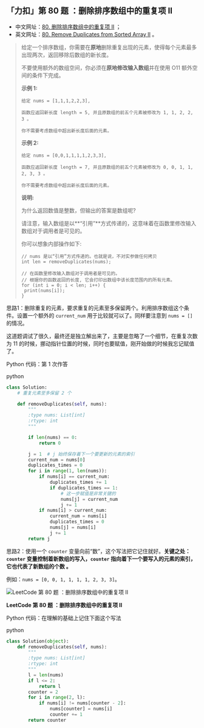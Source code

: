 ## 「力扣」第 80 题 ：删除排序数组中的重复项 II

- 中文网址：[80. 删除排序数组中的重复项 II](https://leetcode-cn.com/problems/remove-duplicates-from-sorted-array-ii/description/) ；
- 英文网址：[80. Remove Duplicates from Sorted Array II](https://leetcode.com/problems/remove-duplicates-from-sorted-array-ii/description/) 。

> 给定一个排序数组，你需要在**原地**删除重复出现的元素，使得每个元素最多出现两次，返回移除后数组的新长度。
>
> 不要使用额外的数组空间，你必须在**原地修改输入数组**并在使用 O11 额外空间的条件下完成。
>
> **示例 1:**
>
> ```
> 给定 nums = [1,1,1,2,2,3],
> 
> 函数应返回新长度 length = 5, 并且原数组的前五个元素被修改为 1, 1, 2, 2, 3 。
> 
> 你不需要考虑数组中超出新长度后面的元素。
> ```
>
> **示例 2:**
>
> ```
> 给定 nums = [0,0,1,1,1,1,2,3,3],
> 
> 函数应返回新长度 length = 7, 并且原数组的前五个元素被修改为 0, 0, 1, 1, 2, 3, 3 。
> 
> 你不需要考虑数组中超出新长度后面的元素。
> ```
>
> **说明:**
>
> 为什么返回数值是整数，但输出的答案是数组呢?
>
> 请注意，输入数组是以**“引用”**方式传递的，这意味着在函数里修改输入数组对于调用者是可见的。
>
> 你可以想象内部操作如下:
>
> ```
> // nums 是以“引用”方式传递的。也就是说，不对实参做任何拷贝
> int len = removeDuplicates(nums);
> 
> // 在函数里修改输入数组对于调用者是可见的。
> // 根据你的函数返回的长度, 它会打印出数组中该长度范围内的所有元素。
> for (int i = 0; i < len; i++) {
>  print(nums[i]);
> }
> ```

思路1：删除重复的元素，要求重复的元素至多保留两个。利用排序数组这个条件。设置一个额外的 `current_num` 用于比较就可以了。同样要注意到 `nums = []` 的情况。

这道题调试了很久，最终还是独立解出来了，主要是忽略了一个细节，在重复次数为 11 的时候，挪动指针位置的时候，同时也要赋值，刚开始做的时候我忘记赋值了。

Python 代码：第 1 次作答

python

```python
class Solution:
    # 重复元素至多保留 2 个

    def removeDuplicates(self, nums):
        """
        :type nums: List[int]
        :rtype: int
        """

        if len(nums) == 0:
            return 0

        j = 1  # j 始终保存着下一个要更新的元素的索引
        current_num = nums[0]
        duplicates_times = 0
        for i in range(1, len(nums)):
            if nums[i] == current_num:
                duplicates_times += 1
                if duplicates_times == 1:
                    # 这一步赋值是非常关键的
                    nums[j] = current_num
                    j += 1
            if nums[i] > current_num:
                current_num = nums[i]
                duplicates_times = 0
                nums[j] = nums[i]
                j += 1
        return j
```

思路2：使用一个 `counter` 变量向前“数”，这个写法把它记住就好。**关键之处： `counter` 变量控制着新数组的写入，`counter` 指向着下一个要写入的元素的索引，它也代表了新数组的个数 。**

例如：`nums = [0, 0, 1, 1, 1, 1, 2, 3, 3]`。



![LeetCode 第 80 题 ：删除排序数组中的重复项 II](http://upload-images.jianshu.io/upload_images/414598-74ba9dfae8da9065.jpg?imageMogr2/auto-orient/strip%7CimageView2/2/w/1240)

**LeetCode 第 80 题 ：删除排序数组中的重复项 II**



Python 代码：在理解的基础上记住下面这个写法

python

```python
class Solution(object):
    def removeDuplicates(self, nums):
        """
        :type nums: List[int]
        :rtype: int
        """
        l = len(nums)
        if l <= 2:
            return l
        counter = 2
        for i in range(2, l):
            if nums[i] != nums[counter - 2]:
                nums[counter] = nums[i]
                counter += 1
        return counter
```